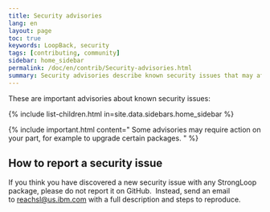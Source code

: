 ```yaml
---
title: Security advisories
lang: en
layout: page
toc: true
keywords: LoopBack, security
tags: [contributing, community]
sidebar: home_sidebar
permalink: /doc/en/contrib/Security-advisories.html
summary: Security advisories describe known security issues that may affect LoopBack.
---
```


These are important advisories about known security issues:

{% include list-children.html in=site.data.sidebars.home_sidebar %}

{% include important.html content="
Some advisories may require action on your part, for example to upgrade certain packages.
" %}

## How to report a security issue

If you think you have discovered a new security issue with any StrongLoop package, please do not report it on GitHub.  Instead, send an email to [reachsl@us.ibm.com](mailto:reachsl@us.ibm.com) with a full description and steps to reproduce.
